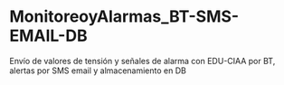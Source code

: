 # MonitoreoyAlarmas_BT-SMS-EMAIL-DB
Envío de valores de tensión y señales de alarma con EDU-CIAA por BT, alertas por SMS email y almacenamiento en DB

